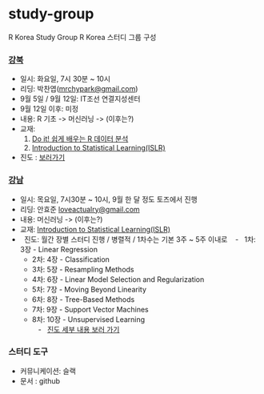 study-group
================

R Korea Study Group R Korea 스터디 그룹 구성

### [강북](https://github.com/R-Korea/study-group/tree/master/doitR/gangbuk/sep-2017)

-   일시: 화요일, 7시 30분 ~ 10시
-   리딩: 박찬엽(<mrchypark@gmail.com>)
-   9월 5일 / 9월 12일: IT조선 연결지성센터
-   9월 12일 이후: 미정
-   내용: R 기초 -&gt; 머신러닝 -&gt; (이후는?)
-   교재:
    1.  [Do it! 쉽게 배우는 R 데이터 분석](https://www.kyobobook.co.kr/product/detailViewKor.laf?mallGb=KOR&ejkGb=KOR&barcode=9791187370949)
    2.  [Introduction to Statistical Learning(ISLR)](http://www-bcf.usc.edu/~gareth/ISL/)
-   진도 : [보러가기](https://github.com/R-Korea/study-group/tree/master/doitR/gangbuk/sep-2017/chapter00)

### [강남](https://github.com/R-Korea/study-group/tree/master/ISLR/gangnam/sep-2017)

-   일시: 목요일, 7시30분 ~ 10시, 9월 한 달 정도 토즈에서 진행
-   리딩: 안효준 <loveactualry@gmail.com>
-   내용: 머신러닝 -&gt; (이후는?)
-   교재: [Introduction to Statistical Learning(ISLR)](http://www-bcf.usc.edu/~gareth/ISL/)
-   진도: 월간 장별 스터디 진행 / 병렬적 / 1차수는 기본 3주 ~ 5주 이내로
    -   1차: 3장 - Linear Regression
    -   2차: 4장 - Classification
    -   3차: 5장 - Resampling Methods
    -   4차: 6장 - Linear Model Selection and Regularization
    -   5차: 7장 - Moving Beyond Linearity
    -   6차: 8장 - Tree-Based Methods
    -   7차: 9장 - Support Vector Machines
    -   8차: 10장 - Unsupervised Learning        
    -   [진도 세부 내용 보러 가기](https://github.com/R-Korea/study-group/tree/master/ISLR/gangnam/sep-2017/chapter00)        
    
### 스터디 도구

-   커뮤니케이션: 슬랙
-   문서 : github
